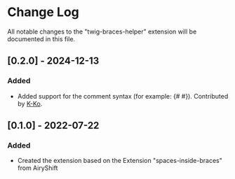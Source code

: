# Change Log

All notable changes to the "twig-braces-helper" extension will be documented in this file.

## [0.2.0] - 2024-12-13
### Added
- Added support for the comment syntax (for example: {#  #}). Contributed by [K-Ko](https://github.com/K-Ko).

## [0.1.0] - 2022-07-22
### Added
- Created the extension based on the Extension "spaces-inside-braces" from AiryShift
